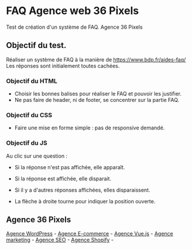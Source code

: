# FAQ Agence web 36 Pixels

Test de création d'un système de FAQ. Agence 36 Pixels

## Objectif du test.

Réaliser un système de FAQ à la manière de https://www.bdp.fr/aides-faq/
Les réponses sont initialement toutes cachées.

### Objectif du HTML 

- Choisir les bonnes balises pour réaliser le FAQ et pouvoir les justifier.
- Ne pas faire de header, ni de footer, se concentrer sur la partie FAQ.

### Objectif du CSS

- Faire une mise en forme simple : pas de responsive demandé.

### Objectif du JS 

Au clic sur une question :

- Si la réponse n'est pas affichée, elle apparaît.
- Si la réponse est affichée, elle disparait.
- Si il y a d'autres réponses affichées, elles disparaissent.

- La flèche à droite tourne pour indiquer la position ouverte.

## Agence 36 Pixels

[Agence WordPress](https://www.36pixels.fr/agence/agence-wordpress/) -
[Agence E-commerce](https://www.36pixels.fr/agence/agence-ecommerce/) -
[Agence Vue.js](https://www.36pixels.fr/agence/agence-vue-js/) -
[Agence marketing](https://www.36pixels.fr/agence/agence-marketing/) -
[Agence SEO](https://www.36pixels.fr/agence/agence-seo/) - 
[Agence Shopify](https://www.36pixels.fr/agence/agence-shopify/) -
